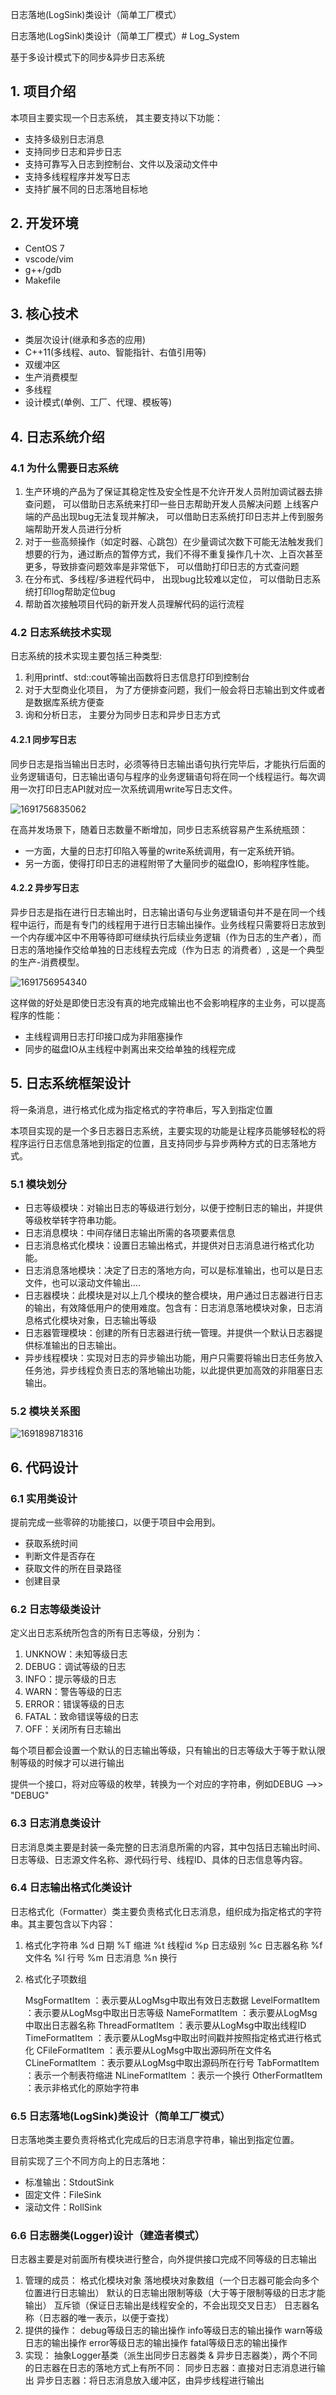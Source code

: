 日志落地(LogSink)类设计（简单工厂模式）

日志落地(LogSink)类设计（简单工厂模式）# Log_System

基于多设计模式下的同步&amp;异步日志系统

## 1. 项目介绍

本项目主要实现一个日志系统， 其主要支持以下功能：

- 支持多级别日志消息
- 支持同步日志和异步日志
- 支持可靠写入日志到控制台、文件以及滚动文件中
- 支持多线程程序并发写日志
- 支持扩展不同的日志落地目标地

## 2. 开发环境

* CentOS 7
* vscode/vim
* g++/gdb
* Makefile

## 3. 核心技术

* 类层次设计(继承和多态的应用)
* C++11(多线程、auto、智能指针、右值引用等)
* 双缓冲区
* 生产消费模型
* 多线程
* 设计模式(单例、工厂、代理、模板等)

## 4. 日志系统介绍

### 4.1 为什么需要日志系统

1. 生产环境的产品为了保证其稳定性及安全性是不允许开发人员附加调试器去排查问题， 可以借助日志系统来打印一些日志帮助开发人员解决问题
   上线客户端的产品出现bug无法复现并解决， 可以借助日志系统打印日志并上传到服务端帮助开发人员进行分析
2. 对于一些高频操作（如定时器、心跳包）在少量调试次数下可能无法触发我们想要的行为，通过断点的暂停方式，我们不得不重复操作几十次、上百次甚至更多，导致排查问题效率是非常低下， 可以借助打印日志的方式查问题
3. 在分布式、多线程/多进程代码中， 出现bug比较难以定位， 可以借助日志系统打印log帮助定位bug
4. 帮助首次接触项目代码的新开发人员理解代码的运行流程

### 4.2 日志系统技术实现

日志系统的技术实现主要包括三种类型:

1. 利用printf、std::cout等输出函数将日志信息打印到控制台
2. 对于大型商业化项目， 为了方便排查问题，我们一般会将日志输出到文件或者是数据库系统方便查
3. 询和分析日志， 主要分为同步日志和异步日志方式

#### 4.2.1 同步写日志

同步日志是指当输出日志时，必须等待日志输出语句执行完毕后，才能执行后面的业务逻辑语句，日志输出语句与程序的业务逻辑语句将在同一个线程运行。每次调用一次打印日志API就对应一次系统调用write写日志文件。

![1691756835062](image/README/1691756835062.png)

在高并发场景下，随着日志数量不断增加，同步日志系统容易产生系统瓶颈：

* 一方面，大量的日志打印陷入等量的write系统调用，有一定系统开销。
* 另一方面，使得打印日志的进程附带了大量同步的磁盘IO，影响程序性能。

#### 4.2.2 异步写日志

异步日志是指在进行日志输出时，日志输出语句与业务逻辑语句并不是在同一个线程中运行，而是有专门的线程用于进行日志输出操作。业务线程只需要将日志放到一个内存缓冲区中不用等待即可继续执行后续业务逻辑（作为日志的生产者），而日志的落地操作交给单独的日志线程去完成（作为日志
的消费者）, 这是一个典型的生产-消费模型。

![1691756954340](image/README/1691756954340.png)

这样做的好处是即使日志没有真的地完成输出也不会影响程序的主业务，可以提高程序的性能：

* 主线程调用日志打印接口成为非阻塞操作
* 同步的磁盘IO从主线程中剥离出来交给单独的线程完成

## 5. 日志系统框架设计

将一条消息，进行格式化成为指定格式的字符串后，写入到指定位置

本项目实现的是一个多日志器日志系统，主要实现的功能是让程序员能够轻松的将程序运行日志信息落地到指定的位置，且支持同步与异步两种方式的日志落地方式。

### 5.1 模块划分

* 日志等级模块：对输出日志的等级进行划分，以便于控制日志的输出，并提供等级枚举转字符串功能。
* 日志消息模块：中间存储日志输出所需的各项要素信息
* 日志消息格式化模块：设置日志输出格式，并提供对日志消息进行格式化功能。
* 日志消息落地模块：决定了日志的落地方向，可以是标准输出，也可以是日志文件，也可以滚动文件输出....
* 日志器模块：此模块是对以上几个模块的整合模块，用户通过日志器进行日志的输出，有效降低用户的使用难度。包含有：日志消息落地模块对象，日志消息格式化模块对象，日志输出等级
* 日志器管理模块：创建的所有日志器进行统一管理。并提供一个默认日志器提供标准输出的日志输出。
* 异步线程模块：实现对日志的异步输出功能，用户只需要将输出日志任务放入任务池，异步线程负责日志的落地输出功能，以此提供更加高效的非阻塞日志输出。

### 5.2 模块关系图

![1691898718316](image/README/1691898718316.png)

## 6. 代码设计

### 6.1 实用类设计

提前完成一些零碎的功能接口，以便于项目中会用到。

* 获取系统时间
* 判断文件是否存在
* 获取文件的所在目录路径
* 创建目录

### 6.2 日志等级类设计

定义出日志系统所包含的所有日志等级，分别为：

1. UNKNOW：未知等级日志
2. DEBUG：调试等级的日志
3. INFO：提示等级的日志
4. WARN：警告等级的日志
5. ERROR：错误等级的日志
6. FATAL：致命错误等级的日志
7. OFF：关闭所有日志输出

每个项目都会设置一个默认的日志输出等级，只有输出的日志等级大于等于默认限制等级的时候才可以进行输出

提供一个接口，将对应等级的枚举，转换为一个对应的字符串，例如DEBUG -->> "DEBUG"

### 6.3 日志消息类设计

日志消息类主要是封装一条完整的日志消息所需的内容，其中包括日志输出时间、日志等级、日志源文件名称、源代码行号、线程ID、具体的日志信息等内容。

### 6.4 日志输出格式化类设计

日志格式化（Formatter）类主要负责格式化日志消息，组织成为指定格式的字符串。其主要包含以下内容：

1. 格式化字符串
   %d 日期
   %T 缩进
   %t 线程id
   %p 日志级别
   %c 日志器名称
   %f 文件名
   %l 行号
   %m 日志消息
   %n 换行
2. 格式化子项数组

   MsgFormatItem ：表示要从LogMsg中取出有效日志数据
   LevelFormatItem ：表示要从LogMsg中取出日志等级
   NameFormatItem ：表示要从LogMsg中取出日志器名称
   ThreadFormatItem ：表示要从LogMsg中取出线程ID
   TimeFormatItem ：表示要从LogMsg中取出时间戳并按照指定格式进行格式化
   CFileFormatItem ：表示要从LogMsg中取出源码所在文件名
   CLineFormatItem ：表示要从LogMsg中取出源码所在行号
   TabFormatItem ：表示一个制表符缩进
   NLineFormatItem ：表示一个换行
   OtherFormatItem ：表示非格式化的原始字符串

### 6.5 日志落地(LogSink)类设计（简单工厂模式）

日志落地类主要负责将格式化完成后的日志消息字符串，输出到指定位置。

目前实现了三个不同方向上的日志落地：

* 标准输出：StdoutSink
* 固定文件：FileSink
* 滚动文件：RollSink

### 6.6 日志器类(Logger)设计（建造者模式）

日志器主要是对前面所有模块进行整合，向外提供接口完成不同等级的日志输出

1. 管理的成员：
   格式化模块对象
   落地模块对象数组（一个日志器可能会向多个位置进行日志输出）
   默认的日志输出限制等级（大于等于限制等级的日志才能输出）
   互斥锁（保证日志输出是线程安全的，不会出现交叉日志）
   日志器名称（日志器的唯一表示，以便于查找）
2. 提供的操作：
   debug等级日志的输出操作
   info等级日志的输出操作
   warn等级日志的输出操作
   error等级日志的输出操作
   fatal等级日志的输出操作
3. 实现：
   抽象Logger基类（派生出同步日志器类 & 异步日志器类），两个不同的日志器在日志的落地方式上有所不同：
   同步日志器：直接对日志消息进行输出
   异步日志器：将日志消息放入缓冲区，由异步线程进行输出
